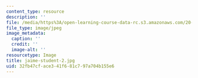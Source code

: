 ```yaml
---
content_type: resource
description: ''
file: /media/https%3A/open-learning-course-data-rc.s3.amazonaws.com/20-219-becoming-the-next-bill-nye-writing-and-hosting-the-educational-show-january-iap-2015/32fb47cface341f681c797a704b155e6_jaime-student-2.jpg
file_type: image/jpeg
image_metadata:
  caption: ''
  credit: ''
  image-alt: ''
resourcetype: Image
title: jaime-student-2.jpg
uid: 32fb47cf-ace3-41f6-81c7-97a704b155e6
---
```

